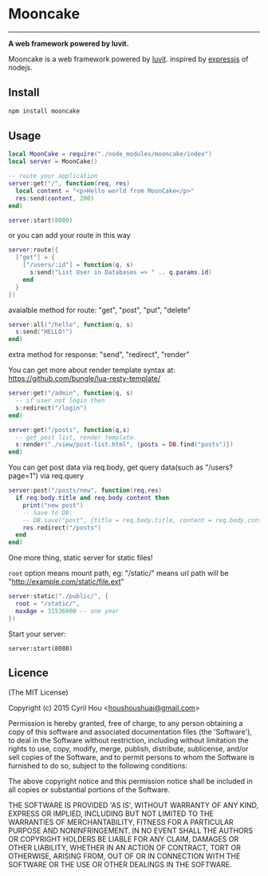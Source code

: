 # Mooncake
----------------------------------------------

**A web framework powered by luvit.**



Mooncake is a web framework powered by [luvit](https://luvit.io/). inspired by [expressjs](http://expressjs.com/) of nodejs.

## Install

```bash
npm install mooncake
```

## Usage

```lua
local MoonCake = require("./node_modules/mooncake/index")
local server = MoonCake()

-- route your application
server:get("/", function(req, res)
  local content = "<p>Hello world from MoonCake</p>"
  res:send(content, 200)
end)

server:start(8080)

```

or you can add your route in this way
 
```lua
server:route({
  ["get"] = {
    ["/users/:id"] = function(q, s)
      s:send("List User in Databases => " .. q.params.id)
    end
  }
})

```

avaialble method for route: "get", "post", "put", "delete"

```lua
server:all("/hello", function(q, s)
  s:send("HELLO!")
end)
```

extra method for response: "send", "redirect", "render"

You can get more about render template syntax at: https://github.com/bungle/lua-resty-template/

```lua
server:get("/admin", function(q, s)
  -- if user not login then
  s:redirect("/login")
end)

server:get("/posts", function(q,s)
  -- get post list, render template.
  s:render("./view/post-list.html", {posts = DB.find("posts")})
end)
```

You can get post data via req.body, get query data(such as "/users?page=1") via req.query

```lua
server:post("/posts/new", function(req,res)
  if req.body.title and req.body.content then
    print("new post")
    -- Save to DB:
    -- DB.save("post", {title = req.body.title, content = req.body.content})
    res.redirect("/posts")
  end
end)
```

One more thing, static server for static files! 

`root` option means mount path,
eg: "/static/" means url path will be "http://example.com/static/file.ext"

``` lua
server:static("./public/", {
  root = "/static/",
  maxAge = 31536000 -- one year
})
```

Start your server:

```
server:start(8080)
```

## Licence

(The MIT License)

Copyright (c) 2015 Cyril Hou &lt;houshoushuai@gmail.com&gt;

Permission is hereby granted, free of charge, to any person obtaining a copy of this software and associated documentation files (the 'Software'), to deal in the Software without restriction, including without limitation the rights to use, copy, modify, merge, publish, distribute, sublicense, and/or sell copies of the Software, and to permit persons to whom the Software is furnished to do so, subject to the following conditions:

The above copyright notice and this permission notice shall be included in all copies or substantial portions of the Software.

THE SOFTWARE IS PROVIDED 'AS IS', WITHOUT WARRANTY OF ANY KIND, EXPRESS OR IMPLIED, INCLUDING BUT NOT LIMITED TO THE WARRANTIES OF MERCHANTABILITY, FITNESS FOR A PARTICULAR PURPOSE AND NONINFRINGEMENT. IN NO EVENT SHALL THE AUTHORS OR COPYRIGHT HOLDERS BE LIABLE FOR ANY CLAIM, DAMAGES OR OTHER LIABILITY, WHETHER IN AN ACTION OF CONTRACT, TORT OR OTHERWISE, ARISING FROM, OUT OF OR IN CONNECTION WITH THE SOFTWARE OR THE USE OR OTHER DEALINGS IN THE SOFTWARE.
